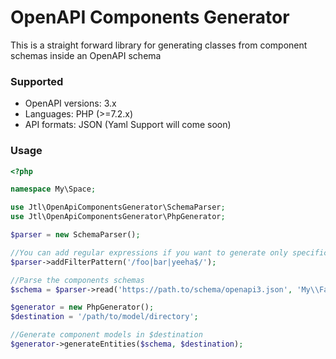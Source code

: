 # OpenAPI Components Generator

This is a straight forward library for generating classes from component schemas inside an OpenAPI schema

### Supported 
- OpenAPI versions: 3.x
- Languages: PHP (>=7.2.x)
- API formats: JSON (Yaml Support will come soon)
 
### Usage
```php
<?php

namespace My\Space;

use Jtl\OpenApiComponentsGenerator\SchemaParser;
use Jtl\OpenApiComponentsGenerator\PhpGenerator;

$parser = new SchemaParser();

//You can add regular expressions if you want to generate only specific components
$parser->addFilterPattern('/foo|bar|yeeha$/');

//Parse the components schemas
$schema = $parser->read('https://path.to/schema/openapi3.json', 'My\\Fancy\\Model\\Namespace');

$generator = new PhpGenerator();
$destination = '/path/to/model/directory';

//Generate component models in $destination
$generator->generateEntities($schema, $destination);  
```